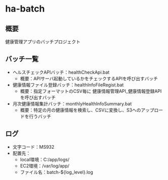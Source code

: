 # ha-batch

## 概要
健康管理アプリのバッチプロジェクト

## バッチ一覧
- ヘルスチェックAPIバッチ：healthCheckApi.bat
    - 概要：APIサーバ起動しているかをチェックするAPIを呼び出すバッチ
- 健康情報ファイル登録バッチ：healthInfoFileRegist.bat
    - 概要：指定フォーマットのCSV毎に 健康情報管理API_健康情報登録APIを呼び出すバッチ
- 月次健康情報集計バッチ：monthlyHealthInfoSummary.bat
    - 概要：特定の月の健康情報を検索し、CSVに変換し、S3へのアップロードを行うバッチ

## ログ
- 文字コード：MS932
- 配置先：
    - local環境：C:/app/logs/
    - EC2環境：/var/log/app/
    - ファイル名：batch-${log_level}.log
